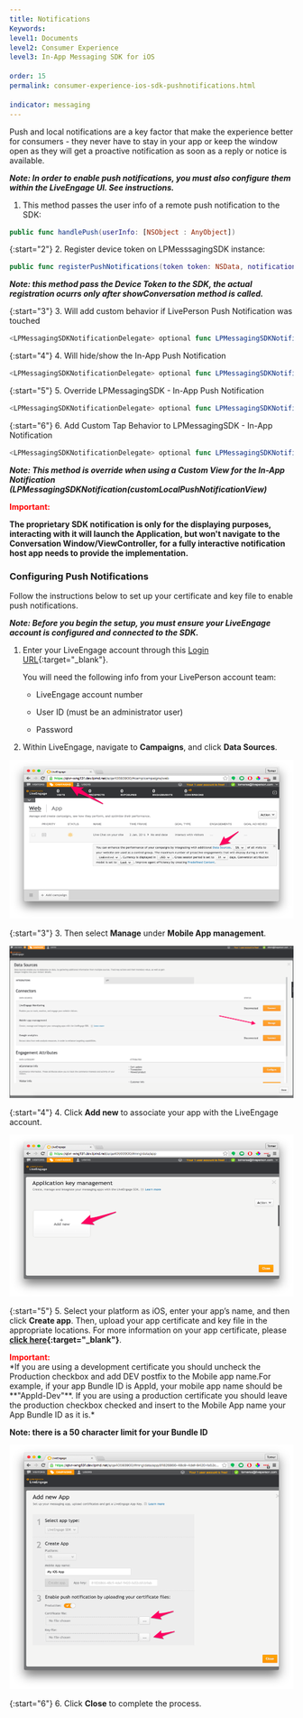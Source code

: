 ```yaml
---
title: Notifications
Keywords:
level1: Documents
level2: Consumer Experience
level3: In-App Messaging SDK for iOS

order: 15
permalink: consumer-experience-ios-sdk-pushnotifications.html

indicator: messaging
---
```


Push and local notifications are a key factor that make the experience better for consumers - they never have to stay in your app or keep the window open as they will get a proactive notification as soon as a reply or notice is available.

_**Note: In order to enable push notifications, you must also configure them within the LiveEngage UI.  See instructions.**_

1. This method passes the user info of a remote push notification to the SDK:

```swift
public func handlePush(userInfo: [NSObject : AnyObject])
```

{:start="2"}
2. Register device token on LPMesssagingSDK instance:

```swift
public func registerPushNotifications(token token: NSData, notificationDelegate: LPMessagingSDKNotificationDelegate? = nil, alternateBundleID: String? = nil)
```

_**Note: this method pass the Device Token to the SDK, the actual registration ocurrs only after showConversation method is called.**_

{:start="3"}
3. Will add custom behavior if LivePerson Push Notification was touched

```swift
<LPMessagingSDKNotificationDelegate> optional func LPMessagingSDKNotification(didReceivePushNotification notification: LPNotification)
```

{:start="4"}
4. Will hide/show the In-App Push Notification

```swift
<LPMessagingSDKNotificationDelegate> optional func LPMessagingSDKNotification(shouldShowPushNotification notification: LPNotification) -> Bool
```

{:start="5"}
5. Override LPMessagingSDK - In-App Push Notification

```swift
<LPMessagingSDKNotificationDelegate> optional func LPMessagingSDKNotification(customLocalPushNotificationView notification: LPNotification) -> UIView
```

{:start="6"}
6. Add Custom Tap Behavior to LPMessagingSDK - In-App Notification

```swift
<LPMessagingSDKNotificationDelegate> optional func LPMessagingSDKNotification(notificationTapped notification: LPNotification)
```

_**Note: This method is override when using a Custom View for the In-App Notification (LPMessagingSDKNotification(customLocalPushNotificationView)**_

<div style="color:red;font-weight:bold;">
Important:
</div>

**The proprietary SDK notification is only for the displaying purposes, interacting with it will launch the Application, but won't navigate to the Conversation Window/ViewController, for a fully interactive notification host app needs to provide the implementation.**

### Configuring Push Notifications

Follow the instructions below to set up your certificate and key file to enable push notifications.

_**Note: Before you begin the setup, you must ensure your LiveEngage account is configured and connected to the SDK.**_

1. Enter your LiveEngage account through this [Login URL](https://authentication.liveperson.net/login.html?lpservice=liveEngage&servicepath=a%2F~~accountid~~%2F%23%2C~~ssokey~~){:target="_blank"}.

	You will need the following info from your LivePerson account team:

	* LiveEngage account number

	* User ID (must be an administrator user)

	* Password

2. Within LiveEngage, navigate to **Campaigns**, and click **Data Sources**.

![campaigns](img/campaigns.png)

{:start="3"}
3. Then select **Manage** under **Mobile App management**.

![app](img/mobieAppManagement.png)

{:start="4"}
4. Click **Add new** to associate your app with the LiveEngage account.

![keymanagement](img/keymanagement.png)

{:start="5"}
5. Select your platform as iOS, enter your app’s name, and then click **Create app**. Then, upload your app certificate and key file in the appropriate locations. For more information on your app certificate, please **[click here](consumer-experience-ios-sdk-createcertificate.html){:target="_blank"}**.

<div style="color:red;font-weight:bold;">
Important:
</div>
*If you are using a development certificate you should uncheck the Production checkbox and add DEV postfix to the Mobile app name.For example, if your app Bundle ID is AppId, your mobile app name should be **"AppId-Dev"**. If you are using a production certificate you should leave the production checkbox checked and insert to the Mobile App name your App Bundle ID as it is.*

**Note: there is a 50 character limit for your Bundle ID**

![newapp](img/newapp.png)

{:start="6"}
6. Click **Close** to complete the process.
